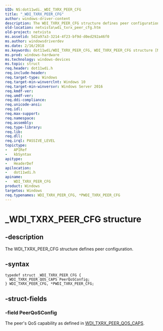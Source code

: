 ```yaml
---
UID: NS:dot11wdi._WDI_TXRX_PEER_CFG
title: "_WDI_TXRX_PEER_CFG"
author: windows-driver-content
description: The WDI_TXRX_PEER_CFG structure defines peer configuration.
old-location: netvista\wdi_txrx_peer_cfg.htm
old-project: netvista
ms.assetid: 5d2a97a3-3214-4f23-bf9d-d0ed292a46f0
ms.author: windowsdriverdev
ms.date: 2/16/2018
ms.keywords: dot11wdi/WDI_TXRX_PEER_CFG, WDI_TXRX_PEER_CFG structure [Network Drivers Starting with Windows Vista], PWDI_TXRX_PEER_CFG structure pointer [Network Drivers Starting with Windows Vista], _WDI_TXRX_PEER_CFG, *PWDI_TXRX_PEER_CFG, PWDI_TXRX_PEER_CFG, netvista.wifi_txrx_peer_cfg, WDI_TXRX_PEER_CFG, dot11wdi/PWDI_TXRX_PEER_CFG, netvista.wdi_txrx_peer_cfg
ms.prod: windows-hardware
ms.technology: windows-devices
ms.topic: struct
req.header: dot11wdi.h
req.include-header: 
req.target-type: Windows
req.target-min-winverclnt: Windows 10
req.target-min-winversvr: Windows Server 2016
req.kmdf-ver: 
req.umdf-ver: 
req.ddi-compliance: 
req.unicode-ansi: 
req.idl: 
req.max-support: 
req.namespace: 
req.assembly: 
req.type-library: 
req.lib: 
req.dll: 
req.irql: PASSIVE_LEVEL
topictype:
-	APIRef
-	kbSyntax
apitype:
-	HeaderDef
apilocation:
-	dot11wdi.h
apiname:
-	WDI_TXRX_PEER_CFG
product: Windows
targetos: Windows
req.typenames: WDI_TXRX_PEER_CFG, *PWDI_TXRX_PEER_CFG
---
```


# _WDI_TXRX_PEER_CFG structure


## -description


The WDI_TXRX_PEER_CFG structure defines peer configuration.


## -syntax


````
typedef struct _WDI_TXRX_PEER_CFG {
  WDI_TXRX_PEER_QOS_CAPS PeerQoSConfig;
} WDI_TXRX_PEER_CFG, *PWDI_TXRX_PEER_CFG;
````


## -struct-fields




### -field PeerQoSConfig

The peer's QoS capability as defined in <a href="..\dot11wdi\ne-dot11wdi-_wdi_txrx_peer_qos_caps.md">WDI_TXRX_PEER_QOS_CAPS</a>.

